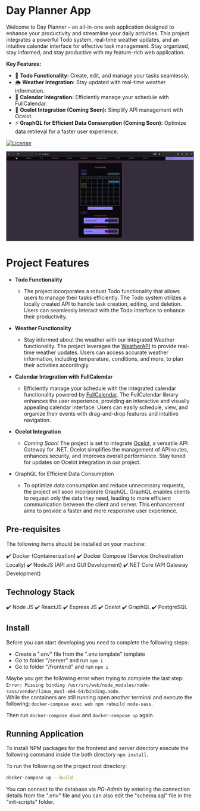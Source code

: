 # Day Planner App
Welcome to Day Planner – an all-in-one web application designed to enhance your productivity and streamline your daily activities. This project integrates a powerful Todo system, real-time weather updates, and an intuitive calendar interface for effective task management. Stay organized, stay informed, and stay productive with my feature-rich web application.

**Key Features:**
- 📝 **Todo Functionality:** Create, edit, and manage your tasks seamlessly.
- 🌦️ **Weather Integration:** Stay updated with real-time weather information.
- 📅 **Calendar Integration:** Efficiently manage your schedule with FullCalendar.
- 🚀 **Ocelot Integration (Coming Soon):** Simplify API management with Ocelot.
- ⚡ **GraphQL for Efficient Data Consumption (Coming Soon):** Optimize data retrieval for a faster user experience.


[![License](https://img.shields.io/badge/license-MIT-blue.svg)](LICENSE)

![alt text](Screenshot.png "Day Planner")

# Project Features

- **Todo Functionality**

    - The project incorporates a robust Todo functionality that allows users to manage their tasks efficiently. The Todo system utilizes a locally created API to handle task creation, editing, and deletion. Users can seamlessly interact with the Todo interface to enhance their productivity.

- **Weather Functionality**

    - Stay informed about the weather with our integrated Weather functionality. The project leverages the [WeatherAPI](https://www.weatherapi.com/) to provide real-time weather updates. Users can access accurate weather information, including temperature, conditions, and more, to plan their activities accordingly.

- **Calendar Integration with FullCalendar**

    - Efficiently manage your schedule with the integrated calendar functionality powered by [FullCalendar](https://fullcalendar.io/). The FullCalendar library enhances the user experience, providing an interactive and visually appealing calendar interface. Users can easily schedule, view, and organize their events with drag-and-drop features and intuitive navigation.

- **Ocelot Integration**

    - *Coming Soon!* The project is set to integrate [Ocelot](https://ocelot.readthedocs.io/), a versatile API Gateway for .NET. Ocelot simplifies the management of API routes, enhances security, and improves overall performance. Stay tuned for updates on Ocelot integration in our project.

- GraphQL for Efficient Data Consumption

    - To optimize data consumption and reduce unnecessary requests, the project will soon incorporate GraphQL. GraphQL enables clients to request only the data they need, leading to more efficient communication between the client and server. This enhancement aims to provide a faster and more responsive user experience.


## Pre-requisites

The following items should be installed on your machine:

:heavy_check_mark: Docker          (Containerization)
:heavy_check_mark: Docker Compose  (Service Orchestration Locally)
:heavy_check_mark: NodeJS          (API and GUI Development)
:heavy_check_mark:.NET Core       (API Gateway Development)


## Technology Stack

:heavy_check_mark: Node JS
:heavy_check_mark: ReactJS
:heavy_check_mark: Express JS
:heavy_check_mark: Ocelot
:heavy_check_mark: GraphQL
:heavy_check_mark: PostgreSQL

## Install

Before you can start developing you need to complete the following steps:
* Create a ".env" file from the ".env.template" template
* Go to folder "/server" and run `npm i`
* Go to folder "/frontend" and run `npm i`

Maybe you get the following error when trying to complete the last step:
`Error: Missing binding /usr/src/web/node_modules/node-sass/vendor/linux_musl-x64-64/binding.node`.  
While the containers are still running open another terminal and execute the following:
`docker-compose exec web npm rebuild node-sass`.

Then run `docker-compose down` and `docker-compose up` again.


## Running Application

To install NPM packages for the frontend and server directory execute the following command inside the both directory `npm install`.

To run the following on the project root directory:

```sh
docker-compose up --build
```


You can connect to the database via *PG-Admin* by entering the connection details from the ".env" file and you can also edit the "schema.sql" file in the "init-scripts" folder.